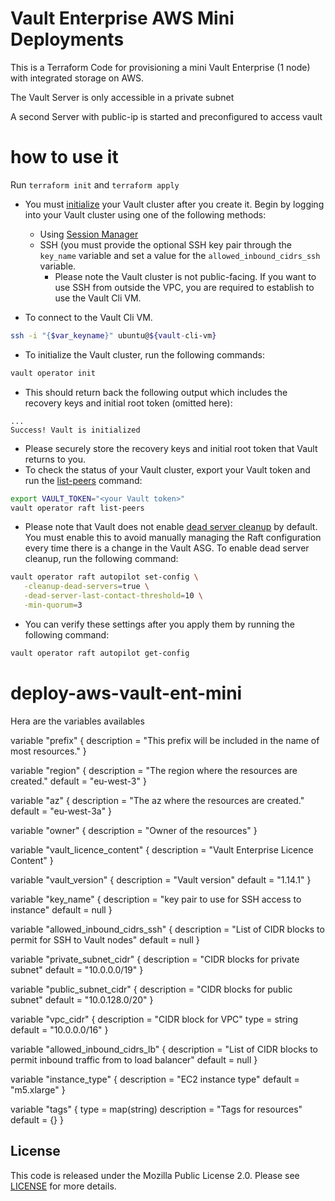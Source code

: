 # Vault Enterprise AWS Mini Deployments
This is a Terraform Code for provisioning a mini Vault Enterprise (1 node) with integrated storage on AWS. 

The Vault Server is only accessible in a private subnet

A second Server with public-ip is started and preconfigured to access vault

# how to use it
 Run `terraform init` and `terraform apply`

  - You must
    [initialize](https://www.vaultproject.io/docs/commands/operator/init#operator-init)
    your Vault cluster after you create it. Begin by logging into your Vault
    cluster using one of the following methods:
      - Using [Session
        Manager](https://docs.aws.amazon.com/AWSEC2/latest/UserGuide/session-manager.html)
      - SSH (you must provide the optional SSH key pair through the `key_name`
        variable and set a value for the `allowed_inbound_cidrs_ssh` variable.
          - Please note the Vault cluster is not public-facing. If you want to
            use SSH from outside the VPC, you are required to establish to use the Vault Cli VM.
  
  - To connect to the Vault Cli VM.
```bash
ssh -i "{$var_keyname}" ubuntu@${vault-cli-vm}
```
 - To initialize the Vault cluster, run the following commands:

```bash
vault operator init
```

  - This should return back the following output which includes the recovery
    keys and initial root token (omitted here):

```
...
Success! Vault is initialized
```

  - Please securely store the recovery keys and initial root token that Vault
    returns to you.
  - To check the status of your Vault cluster, export your Vault token and run
    the
    [list-peers](https://www.vaultproject.io/docs/commands/operator/raft#list-peers)
    command:

```bash
export VAULT_TOKEN="<your Vault token>"
vault operator raft list-peers
```

- Please note that Vault does not enable [dead server
  cleanup](https://www.vaultproject.io/docs/concepts/integrated-storage/autopilot#dead-server-cleanup)
  by default. You must enable this to avoid manually managing the Raft
  configuration every time there is a change in the Vault ASG. To enable dead
  server cleanup, run the following command:

 ```bash
vault operator raft autopilot set-config \
    -cleanup-dead-servers=true \
    -dead-server-last-contact-threshold=10 \
    -min-quorum=3
 ```

- You can verify these settings after you apply them by running the following command:

```bash
vault operator raft autopilot get-config
```

# deploy-aws-vault-ent-mini
Hera are the variables availables

variable "prefix" {
  description = "This prefix will be included in the name of most resources."
}

variable "region" {
  description = "The region where the resources are created."
  default     = "eu-west-3"
}

variable "az" {
  description = "The az where the resources are created."
  default     = "eu-west-3a"
}

variable "owner" {
  description = "Owner of the resources"
}

variable "vault_licence_content" {
  description = "Vault Enterprise Licence Content"
}

variable "vault_version" {
  description = "Vault version"
  default     = "1.14.1"
}

variable "key_name" {
  description = "key pair to use for SSH access to instance"
  default = null
}

variable "allowed_inbound_cidrs_ssh" {
  description = "List of CIDR blocks to permit for SSH to Vault nodes"
  default = null
}

variable "private_subnet_cidr" {
  description = "CIDR blocks for private subnet"
  default = "10.0.0.0/19"
}

variable "public_subnet_cidr" {
  description = "CIDR blocks for public subnet"
  default = "10.0.128.0/20"
}

variable "vpc_cidr" {
  description = "CIDR block for VPC"
  type        = string
  default     = "10.0.0.0/16"
}

variable "allowed_inbound_cidrs_lb" {
  description = "List of CIDR blocks to permit inbound traffic from to load balancer"
  default = null
}

variable "instance_type" {
  description = "EC2 instance type"
  default = "m5.xlarge"
}

variable "tags" {
  type        = map(string)
  description = "Tags for resources"
  default     = {}
}

## License

This code is released under the Mozilla Public License 2.0. Please see
[LICENSE](https://github.com/hashicorp/terraform-aws-vault-ent-starter/blob/main/LICENSE)
for more details.
